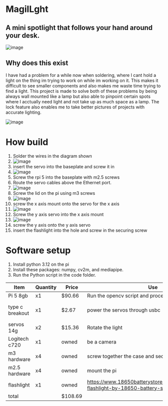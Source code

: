 # MagilLght

## A mini spotlight that follows your hand around your desk.

![image](https://github.com/user-attachments/assets/5dbddb67-c66c-4a26-867a-15dece6ae748)

## Why does this exist

I have had a problem for a while now when soldering, where I cant hold a light on the thing im trying to work on while im working on it. This makes it difficult to see smaller components and also makes me waste time trying to find a light. This project is made to solve both of these problems by being always wall mounted like a lamp but also able to pinpoint certain spots where I acctually need light and not take up as much space as a lamp. The lock feature also enables me to take better pictures of projects with accurate lighting.

![image](https://github.com/user-attachments/assets/90190c67-08f9-4226-9453-c525f748d65b)

# How build
1. Solder the wires in the diagram shown
2. ![image](https://github.com/user-attachments/assets/65ba14b9-b966-40db-b354-f1f6e1ff4833)
3. insert the servo into the baseplate and screw it in
4. ![image](https://github.com/user-attachments/assets/fddc5a86-b1a2-4517-86dc-a97fa5c8f571)
5. Screw the rpi 5 into the baseplate with m2.5 screws
6. Route the servo cables above the Ethernet port.
7. ![image](https://github.com/user-attachments/assets/37f5a1ea-404f-41f5-a734-8c18f2a6e56a)
8. Screw the lid on the pi using m3 screws
9. ![image](https://github.com/user-attachments/assets/380aadef-4c64-4055-b0c1-ac8fccaf7c8b)
10. screw the x axis mount onto the servo for the x axis
11. ![image](https://github.com/user-attachments/assets/92251da3-3bff-48bd-8402-33a532ccbda9)
12. Screw the y axis servo into the x axis mount
13. ![image](https://github.com/user-attachments/assets/acae9916-237c-481c-abb3-37c6b25a4433)
14. screw the y axis onto the y axis servo
15. insert the flashlight into the hole and screw in the securing screw
# Software setup
1. Install python 3.12 on the pi
2. Install these packages: numpy, cv2m, and mediapipe.
3. Run the Python script in the code folder.


|Item| Quantity | Price | Use | Link|
|----|----------|-------|-----|-----|
|Pi 5 8gb| x1| $90.66 | Run the opencv script and process the images| https://www.adafruit.com/product/5813 |
| type c breakout |x1| $2.67| power the servos through usbc| https://www.aliexpress.us/item/3256808829339214.html?spm=a2g0o.productlist.main.22.4930GWB2GWB2ps&aem_p4p_detail=20250703101441141114911712760001660515&algo_pvid=85a4cea9-4091-4730-b320-862f67157527&algo_exp_id=85a4cea9-4091-4730-b320-862f67157527-19&pdp_ext_f=%7B%22order%22%3A%2230%22%2C%22eval%22%3A%221%22%7D&pdp_npi=4%40dis%21USD%211.32%211.32%21%21%219.39%219.39%21%40210337bc17515628815418898e53ee%2112000047587097902%21sea%21US%214381910819%21X&curPageLogUid=movmMgraFrpv&utparam-url=scene%3Asearch%7Cquery_from%3A&search_p4p_id=20250703101441141114911712760001660515_5|
| servos 14g | x2 |$15.36 | Rotate the light| https://www.aliexpress.us/item/3256807738151389.html?spm=a2g0o.cart.0.0.46bc38dah12Lfn&mp=1&pdp_npi=5%40dis%21USD%21USD%208.16%21USD%207.68%21%21USD%207.68%21%21%21%402101c67a17515650089913422e006b%2112000042865409658%21ct%21US%214381910819%21%212%210&gatewayAdapt=glo2usa |
|Logitech c720 | x1 |owned | be a camera |https://www.amazon.com/Logitech-Desktop-Widescreen-Calling-Recording/dp/B004FHO5Y6?source=ps-sl-shoppingads-lpcontext&ref_=fplfs&psc=1&smid=ATVPDKIKX0DER&gQT=1 | 
|m3 hardware| x4 | owned | screw together the case and secure the light|
|m2.5 hardware | x4 | owned | mount the pi|
|flashlight | x1 | owned | https://www.18650batterystore.com/products/tactical-flashlight-by-18650-battery-store|
| total | | $108.69 | | |
